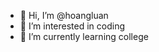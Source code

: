 - 👋 Hi, I’m @hoangluan
- 👀 I’m interested in coding 
- 🌱 I’m currently learning college


<!---
hoangluan0312/hoangluan0312 is a ✨ special ✨ repository because its `README.md` (this file) appears on your GitHub profile.
You can click the Preview link to take a look at your changes.
--->
